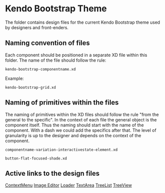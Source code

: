 # Kendo Bootstrap Theme
 
The folder contains design files for the current Kendo Bootstrap theme used by designers and front-enders.
 

## Naming convention of files
Each component should be positioned in a separate XD file within this folder. The name of the file should follow the rule:
 
```
kendo-bootstrap-componentname.xd
```
 
Example:
 
```
kendo-bootstrap-grid.xd
```


## Naming of primitives within the files
The naming of primitives within the XD files should follow the rule "from the general to the specific". In the context of each file the general object is the component itself. Thus the naming should start with the name of the component. With a dash we could add the specifics after that. The level of granularity is up to the designer and depends on the context of the component.

```
componentname-variation-interactivestate-element.xd
```


```
button-flat-focused-shade.xd
```

## Active links to the design files
[ContextMenu](https://xd.adobe.com/view/92971732-4884-447f-a524-54e3e745a85a-c7c4/)
[Image Editor](https://xd.adobe.com/view/02720380-f3a5-4287-8500-fd9faf13ef40-5721/)
[Loader](https://xd.adobe.com/view/8265fc3c-aa87-4966-81fa-25d0783e2204-d736/)
[TextArea](https://xd.adobe.com/view/9de86dca-60e3-48d4-823b-7f27292dd2ff-c8bb/)
[TreeList](https://xd.adobe.com/view/a7d4b452-8d6d-4087-80a6-9c14e2b5ae18-f287/)
[TreeView](https://xd.adobe.com/view/505f6f80-fa46-43e9-82d2-5495dabd70f6-050c/)